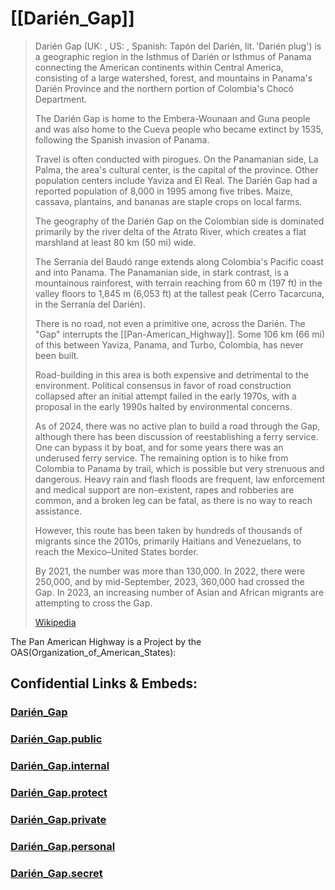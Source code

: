 
# [[Darién_Gap]] 

> Darién Gap (UK: , US: , Spanish: Tapón del Darién, lit. 'Darién plug') 
> is a geographic region in the Isthmus of Darién or Isthmus of Panama 
> connecting the American continents within Central America, 
> consisting of a large watershed, forest, and mountains 
> in Panama's Darién Province 
> and the northern portion of Colombia's Chocó Department.
>
> The Darién Gap is home to the Embera-Wounaan and Guna people 
> and was also home to the Cueva people who became extinct by 1535, 
> following the Spanish invasion of Panama. 
> 
> Travel is often conducted with pirogues. 
> On the Panamanian side, La Palma, the area's cultural center, 
> is the capital of the province. 
> Other population centers include Yaviza and El Real. 
> The Darién Gap had a reported population of 8,000 in 1995 among five tribes. 
> Maize, cassava, plantains, and bananas are staple crops on local farms.
>
> The geography of the Darién Gap on the Colombian side 
> is dominated primarily by the river delta of the Atrato River, 
> which creates a flat marshland at least 80 km (50 mi) wide. 
> 
> The Serranía del Baudó range extends along Colombia's Pacific coast and into Panama. 
> The Panamanian side, in stark contrast, is a mountainous rainforest, 
> with terrain reaching from 60 m (197 ft) in the valley floors to 1,845 m (6,053 ft) 
> at the tallest peak (Cerro Tacarcuna, in the Serranía del Darién).
>
> There is no road, not even a primitive one, across the Darién. 
> The "Gap" interrupts the [[Pan-American_Highway]]. 
> Some 106 km (66 mi) of this between Yaviza, Panama, and Turbo, Colombia, 
> has never been built. 
> 
> Road-building in this area is both expensive and detrimental to the environment. 
> Political consensus in favor of road construction collapsed 
> after an initial attempt failed in the early 1970s, 
> with a proposal in the early 1990s halted by environmental concerns. 
> 
> As of 2024, there was no active plan to build a road through the Gap, 
> although there has been discussion of reestablishing a ferry service. 
> One can bypass it by boat, and for some years there was an underused ferry service. 
> The remaining option is to hike from Colombia to Panama by trail, 
> which is possible but very strenuous and dangerous. 
> Heavy rain and flash floods are frequent, law enforcement 
> and medical support are non-existent, rapes and robberies are common, 
> and a broken leg can be fatal, as there is no way to reach assistance. 
> 
> However, this route has been taken by hundreds of thousands of migrants 
> since the 2010s, primarily Haitians and Venezuelans, 
> to reach the Mexico–United States border. 
> 
> By 2021, the number was more than 130,000. 
> In 2022, there were 250,000, and 
> by mid-September, 2023, 360,000 had crossed the Gap. 
> In 2023, an increasing number of Asian and African migrants 
> are attempting to cross the Gap.
>
> [Wikipedia](https://en.wikipedia.org/wiki/Dari%C3%A9n%20Gap)

The Pan American Highway is a Project by the OAS(Organization_of_American_States):


## Confidential Links & Embeds: 

### [Darién_Gap](/_Standards/Earth/Continent/America~Central/Darién_Gap.md) 

### [Darién_Gap.public](/_public/Earth/Continent/America~Central/Darién_Gap.public.md) 

### [Darién_Gap.internal](/_internal/Earth/Continent/America~Central/Darién_Gap.internal.md) 

### [Darién_Gap.protect](/_protect/Earth/Continent/America~Central/Darién_Gap.protect.md) 

### [Darién_Gap.private](/_private/Earth/Continent/America~Central/Darién_Gap.private.md) 

### [Darién_Gap.personal](/_personal/Earth/Continent/America~Central/Darién_Gap.personal.md) 

### [Darién_Gap.secret](/_secret/Earth/Continent/America~Central/Darién_Gap.secret.md)

